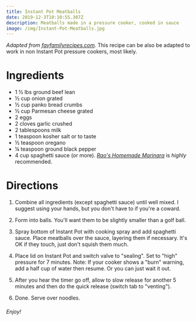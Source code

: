 ```yaml
---
title: Instant Pot Meatballs
date: 2019-12-3T10:10:55.307Z
description: Meatballs made in a pressure cooker, cooked in sauce
image: /img/Instant-Pot-Meatballs.jpg
---
```

_Adapted from_ [_favfamilyrecipes.com_](https://www.favfamilyrecipes.com/instant-pot-meatballs/)_._ This recipe can be also be adapted to work in non Instant Pot pressure cookers, most likely. 

# Ingredients

* 1 ½ lbs ground beef lean
* ½ cup onion grated
* ½ cup panko bread crumbs
* ½ cup Parmesan cheese grated
* 2 eggs
* 2 cloves garlic crushed
* 2 tablespoons milk
* 1 teaspoon kosher salt or to taste
* ½ teaspoon oregano
* ¼ teaspoon ground black pepper
* 4 cup spaghetti sauce (or more). [_Rao's Homemade Marinara_](https://www.walmart.com/ip/Rao-s-Homemade-All-Natural-Marinara-Sauce-24-Oz/31008715?wmlspartner=wlpa&selectedSellerId=0&wl13=3208&adid=22222222227020530872&wl0=&wl1=g&wl2=c&wl3=53411985152&wl4=aud-430887228898:pla-111822482192&wl5=9029889&wl6=&wl7=&wl8=&wl9=pla&wl10=8175035&wl11=local&wl12=31008715&veh=sem&gclid=CjwKCAiArJjvBRACEiwA-Wiqq8JAX5Pkbw5dYWdMRB1lgswBs9OW5srm5D_6mmmN3ULOvJHYdTEjtRoCMggQAvD_BwE) is _highly_ recommended. 

# Directions

1. Combine all ingredients (except spaghetti sauce) until well mixed. I suggest using your hands, but you don't have to if you're a coward. 

2. Form into balls. You'll want them to be slightly smaller than a golf ball.

3. Spray bottom of Instant Pot with cooking spray and add spaghetti sauce.
Place meatballs over the sauce, layering them if necessary. It's OK if they touch, just don't squish them much.

4. Place lid on Instant Pot and switch valve to "sealing". Set to "high" pressure for 7 minutes. Note: If your cooker shows a "burn" warning, add a half cup of water then resume. Or you can just wait it out. 

5. After you hear the timer go off, allow to slow release for another 5 minutes and then do the quick release (switch tab to "venting").

6. Done. Serve over noodles. 

###### Enjoy!